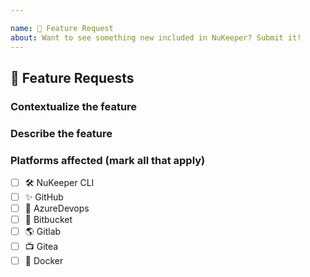 ```yaml
---

name: 🚀 Feature Request
about: Want to see something new included in NuKeeper? Submit it!
---
```


## 🚀 Feature Requests

<!--- Summary description of the feature --->

### Contextualize the feature
<!--- Where does it fit in NuKeeper and why it's being included there. --->

### Describe the feature
<!--- Use as much detail as possible here! --->

### Platforms affected (mark all that apply)
- [ ] :hammer_and_wrench: NuKeeper CLI
- [ ] :sparkles: GitHub
- [ ] :robot: AzureDevops
- [ ] :checkered_flag: Bitbucket
- [ ] :earth_americas: Gitlab
- [ ] :tv: Gitea
- [ ] :whale: Docker
